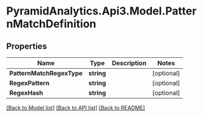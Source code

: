 # PyramidAnalytics.Api3.Model.PatternMatchDefinition

## Properties

Name | Type | Description | Notes
------------ | ------------- | ------------- | -------------
**PatternMatchRegexType** | **string** |  | [optional] 
**RegexPattern** | **string** |  | [optional] 
**RegexHash** | **string** |  | [optional] 

[[Back to Model list]](../README.md#documentation-for-models) [[Back to API list]](../README.md#documentation-for-api-endpoints) [[Back to README]](../README.md)

